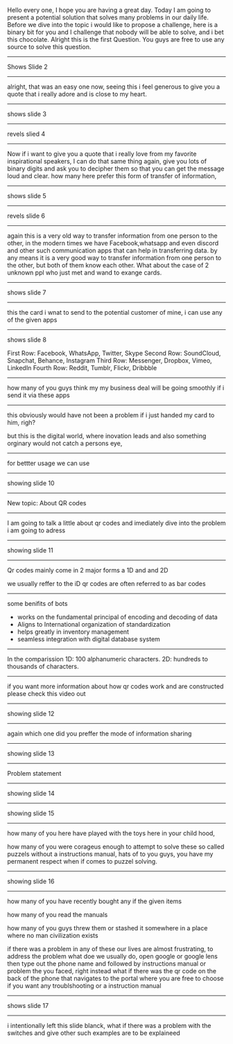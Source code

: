 Hello every one, I hope you are having a great day. Today I am going to present a potential solution that solves many problems in our daily life. Before we dive into the topic i would like to propose a challenge,  here is a binary bit for you and I challenge that nobody will be able to solve, and i bet this chocolate. Alright this is the first Question. You guys are free to use any source to solve this question.

---

Shows Slide 2

---

 alright, that was an easy one now, seeing this i feel generous to give you a quote that i really adore and is close to my heart.

---

shows slide 3

---

revels slied 4

---

Now if i want to give you a quote that i really love from my favorite inspirational speakers, I can do that same thing again, give you lots of binary digits and ask you to decipher them so that you can get the message loud and clear. how many here prefer this form of transfer of information, 

---

shows slide 5

---

revels slide 6

---

again this is a very old way to transfer information from one person to the other, in the modern times we have Facebook,whatsapp and even discord and other such communication apps that can help in transferring data. by any means it is a very good way to transfer information from one person to the other, but both of them know each other. What about the case of 2 unknown ppl who just met and wand to exange cards. 

---

shows slide 7

---

this the card i wnat to send to the potential customer of mine, i can use any of the given apps

---

shows slide 8

First Row: Facebook, WhatsApp, Twitter, Skype
Second Row: SoundCloud, Snapchat, Behance, Instagram
Third Row: Messenger, Dropbox, Vimeo, LinkedIn
Fourth Row: Reddit, Tumblr, Flickr, Dribbble

---

how many of you guys think my my business deal will be going smoothly if i send it via these apps

---

this obviously would have not been a problem if i just handed my card to him, righ?

but this is the digital world, where inovation leads and also something orginary would not catch a persons eye,

---

for bettter usage we can use

---

showing slide 10

---

New topic: About QR codes

---

I am going to talk a little about qr codes and imediately dive into the problem i am going to adress

---
showing slide 11

---

Qr codes mainly come in 2 major forms a 1D and and 2D

we usually reffer to the iD qr codes are often referred to as bar codes

---
some benifits of bots 
- works on the fundamental principal of encoding and decoding of data
- Aligns to International organization of standardization
- helps greatly in inventory management
- seamless integration with digital database system

---

In the comparission
1D:  100 alphanumeric characters.
2D: hundreds to thousands of characters.

---
if you want more information about how qr codes work and are constructed please check this video out

---
showing slide 12

---

again which one did you preffer the mode of information sharing

---

showing slide 13

---

Problem statement

---

showing slide 14

---

showing slide 15

---

how many of you here have played with the toys here in your child hood,

how many of you were corageus enough to attempt to solve these so called puzzels without a instructions manual, hats of to you guys, you have my permanent respect when if comes to puzzel solving.

---
showing slide 16

--- 

how many of you have recently bought any if the given items 

how many of you read the manuals

how many of you guys threw them or stashed it somewhere in a place where no man civilization exists

if there was a problem in any of these our lives are almost frustrating, to address the problem what doe we usually do, open google or google lens then type out the phone name and followed by instructions manual or problem the you faced, right instead what if there was the qr code on the back of the phone that navigates to the portal where you are free to choose if you want any troublshooting or a instruction manual

---

shows slide 17 

---

i intentionally left this slide blanck, what if there was a problem with the switches and 
give other such examples are to be explaineed

